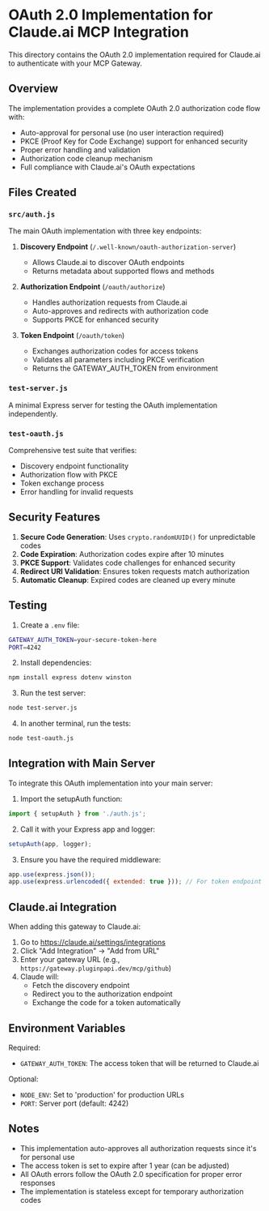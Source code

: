 # OAuth 2.0 Implementation for Claude.ai MCP Integration

This directory contains the OAuth 2.0 implementation required for Claude.ai to authenticate with your MCP Gateway.

## Overview

The implementation provides a complete OAuth 2.0 authorization code flow with:
- Auto-approval for personal use (no user interaction required)
- PKCE (Proof Key for Code Exchange) support for enhanced security
- Proper error handling and validation
- Authorization code cleanup mechanism
- Full compliance with Claude.ai's OAuth expectations

## Files Created

### `src/auth.js`
The main OAuth implementation with three key endpoints:

1. **Discovery Endpoint** (`/.well-known/oauth-authorization-server`)
   - Allows Claude.ai to discover OAuth endpoints
   - Returns metadata about supported flows and methods

2. **Authorization Endpoint** (`/oauth/authorize`)
   - Handles authorization requests from Claude.ai
   - Auto-approves and redirects with authorization code
   - Supports PKCE for enhanced security

3. **Token Endpoint** (`/oauth/token`)
   - Exchanges authorization codes for access tokens
   - Validates all parameters including PKCE verification
   - Returns the GATEWAY_AUTH_TOKEN from environment

### `test-server.js`
A minimal Express server for testing the OAuth implementation independently.

### `test-oauth.js`
Comprehensive test suite that verifies:
- Discovery endpoint functionality
- Authorization flow with PKCE
- Token exchange process
- Error handling for invalid requests

## Security Features

1. **Secure Code Generation**: Uses `crypto.randomUUID()` for unpredictable codes
2. **Code Expiration**: Authorization codes expire after 10 minutes
3. **PKCE Support**: Validates code challenges for enhanced security
4. **Redirect URI Validation**: Ensures token requests match authorization
5. **Automatic Cleanup**: Expired codes are cleaned up every minute

## Testing

1. Create a `.env` file:
```bash
GATEWAY_AUTH_TOKEN=your-secure-token-here
PORT=4242
```

2. Install dependencies:
```bash
npm install express dotenv winston
```

3. Run the test server:
```bash
node test-server.js
```

4. In another terminal, run the tests:
```bash
node test-oauth.js
```

## Integration with Main Server

To integrate this OAuth implementation into your main server:

1. Import the setupAuth function:
```javascript
import { setupAuth } from './auth.js';
```

2. Call it with your Express app and logger:
```javascript
setupAuth(app, logger);
```

3. Ensure you have the required middleware:
```javascript
app.use(express.json());
app.use(express.urlencoded({ extended: true })); // For token endpoint
```

## Claude.ai Integration

When adding this gateway to Claude.ai:

1. Go to https://claude.ai/settings/integrations
2. Click "Add Integration" → "Add from URL"
3. Enter your gateway URL (e.g., `https://gateway.pluginpapi.dev/mcp/github`)
4. Claude will:
   - Fetch the discovery endpoint
   - Redirect you to the authorization endpoint
   - Exchange the code for a token automatically

## Environment Variables

Required:
- `GATEWAY_AUTH_TOKEN`: The access token that will be returned to Claude.ai

Optional:
- `NODE_ENV`: Set to 'production' for production URLs
- `PORT`: Server port (default: 4242)

## Notes

- This implementation auto-approves all authorization requests since it's for personal use
- The access token is set to expire after 1 year (can be adjusted)
- All OAuth errors follow the OAuth 2.0 specification for proper error responses
- The implementation is stateless except for temporary authorization codes